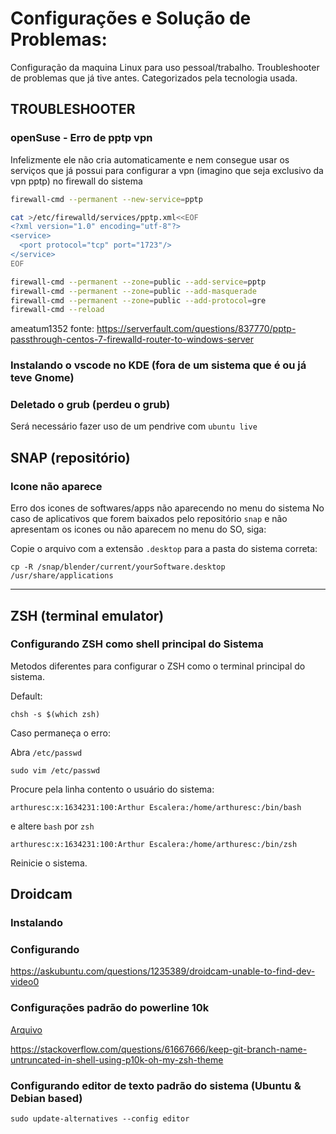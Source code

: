 # Configurações e Solução de Problemas:
Configuração da maquina Linux para uso pessoal/trabalho.
Troubleshooter de problemas que já tive antes.
Categorizados pela tecnologia usada.


## TROUBLESHOOTER

### openSuse - Erro de pptp vpn
Infelizmente ele não cria automaticamente e nem consegue usar os serviços que já possui para configurar a vpn (imagino que seja exclusivo da vpn pptp) no firewall do sistema

```bash
firewall-cmd --permanent --new-service=pptp

cat >/etc/firewalld/services/pptp.xml<<EOF
<?xml version="1.0" encoding="utf-8"?>
<service>
  <port protocol="tcp" port="1723"/>
</service>
EOF

firewall-cmd --permanent --zone=public --add-service=pptp
firewall-cmd --permanent --zone=public --add-masquerade
firewall-cmd --permanent --zone=public --add-protocol=gre
firewall-cmd --reload
```
ameatum1352
fonte: https://serverfault.com/questions/837770/pptp-passthrough-centos-7-firewalld-router-to-windows-server

### Instalando o vscode no KDE (fora de um sistema que é ou já teve Gnome)


### Deletado o grub (perdeu o grub)
Será necessário fazer uso de um pendrive com `ubuntu live`
## SNAP (repositório)

### Icone não aparece
Erro dos icones de softwares/apps não aparecendo no menu do sistema
No caso de aplicativos que forem baixados pelo repositório `snap` e não apresentam os icones ou não aparecem no menu do SO, siga:

Copie o arquivo com a extensão `.desktop` para a pasta do sistema correta:

	cp -R /snap/blender/current/yourSoftware.desktop /usr/share/applications 

***
## ZSH (terminal emulator)

### Configurando ZSH como shell principal do Sistema
Metodos diferentes para configurar o ZSH como o terminal principal do sistema.

Default:

	chsh -s $(which zsh)
	
Caso permaneça o erro:

Abra `/etc/passwd`

	sudo vim /etc/passwd

Procure pela linha contento o usuário do sistema:

	arthuresc:x:1634231:100:Arthur Escalera:/home/arthuresc:/bin/bash

e altere `bash` por `zsh`

	arthuresc:x:1634231:100:Arthur Escalera:/home/arthuresc:/bin/zsh

Reinicie o sistema.


## Droidcam
### Instalando
### Configurando 

https://askubuntu.com/questions/1235389/droidcam-unable-to-find-dev-video0

### Configurações padrão do powerline 10k
[Arquivo](needs/.p10kzsh)

https://stackoverflow.com/questions/61667666/keep-git-branch-name-untruncated-in-shell-using-p10k-oh-my-zsh-theme


### Configurando editor de texto padrão do sistema (Ubuntu & Debian based)

`sudo update-alternatives --config editor`